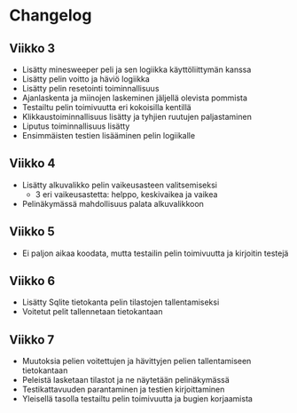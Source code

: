 # Changelog

## Viikko 3

- Lisätty minesweeper peli ja sen logiikka käyttöliittymän kanssa
- Lisätty pelin voitto ja häviö logiikka
- Lisätty pelin resetointi toiminnallisuus
- Ajanlaskenta ja miinojen laskeminen jäljellä olevista pommista
- Testailtu pelin toimivuutta eri kokoisilla kentillä
- Klikkaustoiminnallisuus lisätty ja tyhjien ruutujen paljastaminen
- Liputus toiminnallisuus lisätty
- Ensimmäisten testien lisääminen pelin logiikalle

## Viikko 4

- Lisätty alkuvalikko pelin vaikeusasteen valitsemiseksi
  - 3 eri vaikeusastetta: helppo, keskivaikea ja vaikea
- Pelinäkymässä mahdollisuus palata alkuvalikkoon

## Viikko 5

- Ei paljon aikaa koodata, mutta testailin pelin toimivuutta ja kirjoitin testejä

## Viikko 6

- Lisätty Sqlite tietokanta pelin tilastojen tallentamiseksi
- Voitetut pelit tallennetaan tietokantaan

## Viikko 7

- Muutoksia pelien voitettujen ja hävittyjen pelien tallentamiseen tietokantaan
- Peleistä lasketaan tilastot ja ne näytetään pelinäkymässä
- Testikattavuuden parantaminen ja testien kirjoittaminen
- Yleisellä tasolla testailtu pelin toimivuutta ja bugien korjaamista
